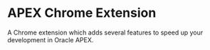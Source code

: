 # APEX Chrome Extension
A Chrome extension which adds several features to speed up your development in Oracle APEX.
